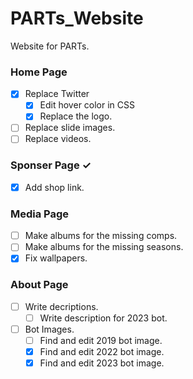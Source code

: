 # PARTs_Website
Website for PARTs.

### Home Page
- [x] Replace Twitter
  - [x] Edit hover color in CSS
  - [x] Replace the logo.
- [ ] Replace slide images.
- [ ] Replace videos.

### Sponser Page ✓
- [x] Add shop link.
  
### Media Page
- [ ] Make albums for the missing comps.
- [ ] Make albums for the missing seasons.
- [x] Fix wallpapers.

### About Page
- [ ] Write decriptions.
  - [ ] Write description for 2023 bot.
- [ ] Bot Images.
  - [ ] Find and edit 2019 bot image.
  - [x] Find and edit 2022 bot image.
  - [x] Find and edit 2023 bot image.